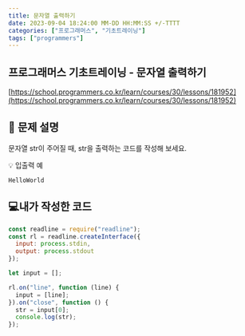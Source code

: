 ```yaml
---
title: 문자열 출력하기
date: 2023-09-04 18:24:00 MM-DD HH:MM:SS +/-TTTT
categories: ["프로그래머스", "기초트레이닝"]
tags: ["programmers"]
---
```


## 프로그래머스 기초트레이닝 - 문자열 출력하기

[https://school.programmers.co.kr/learn/courses/30/lessons/181952](https://school.programmers.co.kr/learn/courses/30/lessons/181952)

## 📔 문제 설명

문자열 str이 주어질 때, str을 출력하는 코드를 작성해 보세요.

💡 입출력 예

`HelloWorld`

## 💻내가 작성한 코드

```js
const readline = require("readline");
const rl = readline.createInterface({
  input: process.stdin,
  output: process.stdout
});

let input = [];

rl.on("line", function (line) {
  input = [line];
}).on("close", function () {
  str = input[0];
  console.log(str);
});
```
